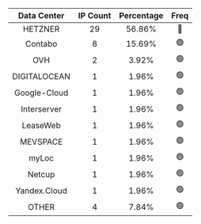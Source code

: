 | Data Center | IP Count | Percentage | Freq |
|:------------:|:--------:|:-----------:|:-----:|
| HETZNER | 29 | 56.86% | 🔴 |
| Contabo | 8 | 15.69% | 🟢 |
| OVH | 2 | 3.92% | 🟢 |
| DIGITALOCEAN | 1 | 1.96% | 🟢 |
| Google-Cloud | 1 | 1.96% | 🟢 |
| Interserver | 1 | 1.96% | 🟢 |
| LeaseWeb | 1 | 1.96% | 🟢 |
| MEVSPACE | 1 | 1.96% | 🟢 |
| myLoc | 1 | 1.96% | 🟢 |
| Netcup | 1 | 1.96% | 🟢 |
| Yandex.Cloud | 1 | 1.96% | 🟢 |
| OTHER | 4 | 7.84% | 🟢 |